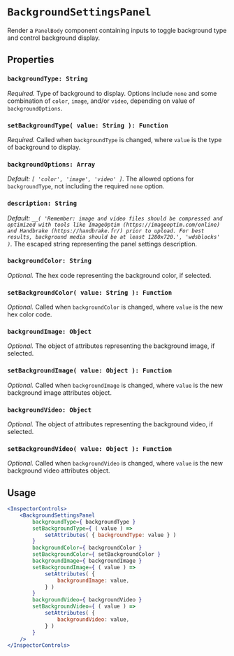 # `BackgroundSettingsPanel` #

Render a `PanelBody` component containing inputs to toggle background type and control background display.

## Properties ##

### `backgroundType: String` ###
*Required.* Type of background to display. Options include `none` and some combination of `color`, `image`, and/or `video`, depending on value of `backgroundOptions`.

### `setBackgroundType( value: String ): Function` ###
*Required.* Called when `backgroundType` is changed, where `value` is the type of background to display.

### `backgroundOptions: Array` ###
*Default: `[ 'color', 'image', 'video' ]`.* The allowed options for `backgroundType`, not including the required `none` option.

### `description: String` ###
*Default: `__( 'Remember: image and video files should be compressed and optimized with tools like ImageOptim (https://imageoptim.com/online) and Handbrake (https://handbrake.fr/) prior to upload. For best results, background media should be at least 1280x720.', 'wdsblocks' )`.* The escaped string representing the panel settings description.

### `backgroundColor: String` ###
*Optional.* The hex code representing the background color, if selected.

### `setBackgroundColor( value: String ): Function` ###
*Optional.* Called when `backgroundColor` is changed, where `value` is the new hex color code.

### `backgroundImage: Object` ###
*Optional.* The object of attributes representing the background image, if selected.

### `setBackgroundImage( value: Object ): Function` ###
*Optional.* Called when `backgroundImage` is changed, where `value` is the new background image attributes object.

### `backgroundVideo: Object` ###
*Optional.* The object of attributes representing the background video, if selected.

### `setBackgroundVideo( value: Object ): Function` ###
*Optional.* Called when `backgroundVideo` is changed, where `value` is the new background video attributes object.

## Usage ##

```jsx
<InspectorControls>
	<BackgroundSettingsPanel
		backgroundType={ backgroundType }
		setBackgroundType={ ( value ) =>
			setAttributes( { backgroundType: value } )
		}
		backgroundColor={ backgroundColor }
		setBackgroundColor={ setBackgroundColor }
		backgroundImage={ backgroundImage }
		setBackgroundImage={ ( value ) =>
			setAttributes( {
				backgroundImage: value,
			} )
		}
		backgroundVideo={ backgroundVideo }
		setBackgroundVideo={ ( value ) =>
			setAttributes( {
				backgroundVideo: value,
			} )
		}
	/>
</InspectorControls>
```
